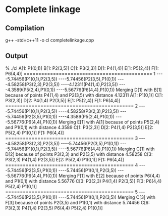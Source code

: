 # Complete linkage

## Compilation
g++ -std=c++11 -o cl completelinkage.cpp

## Output
% ./cl 
A[1: P1(0,1)]
B[1: P2(3,5)]
C[1: P3(2,3)]
D[1: P4(1,4)]
E[1: P5(2,4)]
F[1: P6(4,4)]
============================================ 1
----5.74456(P1(0,1),P2(3,5))
----5.74456(P2(3,5),P1(0,1))
----4.58258(P3(2,3),P2(3,5))
----4.12311(P4(1,4),P2(3,5))
----4.3589(P5(2,4),P1(0,1))
----5.56776(P6(4,4),P1(0,1))
Merging D[1] with B[1] because of points P4(1,4) and P2(3,5) with distance 4.12311
A[1: P1(0,1)]
C[1: P3(2,3)]
D[2: P4(1,4) P2(3,5)]
E[1: P5(2,4)]
F[1: P6(4,4)]
============================================ 2
----5.74456(P1(0,1),P2(3,5))
----4.58258(P3(2,3),P2(3,5))
----5.74456(P2(3,5),P1(0,1))
----4.3589(P5(2,4),P1(0,1))
----5.56776(P6(4,4),P1(0,1))
Merging E[1] with A[1] because of points P5(2,4) and P1(0,1) with distance 4.3589
C[1: P3(2,3)]
D[2: P4(1,4) P2(3,5)]
E[2: P5(2,4) P1(0,1)]
F[1: P6(4,4)]
============================================ 3
----4.58258(P3(2,3),P2(3,5))
----5.74456(P2(3,5),P1(0,1))
----5.74456(P1(0,1),P2(3,5))
----5.56776(P6(4,4),P1(0,1))
Merging C[1] with D[2] because of points P3(2,3) and P2(3,5) with distance 4.58258
C[3: P3(2,3) P4(1,4) P2(3,5)]
E[2: P5(2,4) P1(0,1)]
F[1: P6(4,4)]
============================================ 4
----5.74456(P2(3,5),P1(0,1))
----5.74456(P1(0,1),P2(3,5))
----5.56776(P6(4,4),P1(0,1))
Merging F[1] with E[2] because of points P6(4,4) and P1(0,1) with distance 5.56776
C[3: P3(2,3) P4(1,4) P2(3,5)]
F[3: P6(4,4) P5(2,4) P1(0,1)]
============================================ 5
----5.74456(P2(3,5),P1(0,1))
----5.74456(P1(0,1),P2(3,5))
Merging C[3] with F[3] because of points P2(3,5) and P1(0,1) with distance 5.74456
C[6: P3(2,3) P4(1,4) P2(3,5) P6(4,4) P5(2,4) P1(0,1)]